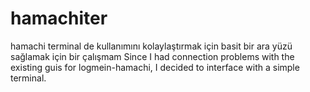 # hamachiter
hamachi terminal de kullanımını kolaylaştırmak için basit bir ara yüzü sağlamak için bir çalışmam
Since I had connection problems with the existing guis for logmein-hamachi, I decided to interface with a simple terminal.
